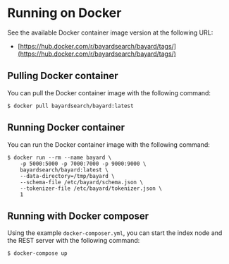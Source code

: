# Running on Docker

See the available Docker container image version at the following URL:
- [https://hub.docker.com/r/bayardsearch/bayard/tags/](https://hub.docker.com/r/bayardsearch/bayard/tags/)

## Pulling Docker container

You can pull the Docker container image with the following command:

```text
$ docker pull bayardsearch/bayard:latest
```

## Running Docker container

You can run the Docker container image with the following command:

```text
$ docker run --rm --name bayard \
    -p 5000:5000 -p 7000:7000 -p 9000:9000 \
    bayardsearch/bayard:latest \
    --data-directory=/tmp/bayard \
    --schema-file /etc/bayard/schema.json \
    --tokenizer-file /etc/bayard/tokenizer.json \
    1
```

## Running with Docker composer

Using the example `docker-composer.yml`, you can start the index node and the REST server with the following command:

```text
$ docker-compose up
```
